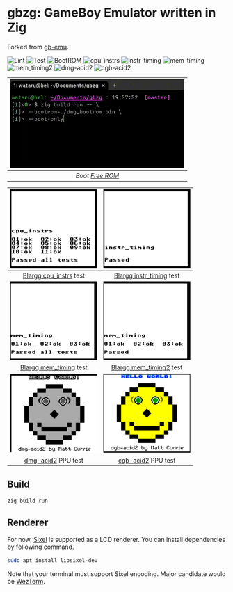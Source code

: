 # gbzg: GameBoy Emulator written in Zig

Forked from [gb-emu](https://github.com/take44444/gb-emu).

![Lint](https://github.com/smallkirby/gbzg/actions/workflows/zig-fmt.yml/badge.svg)
![Test](https://github.com/smallkirby/gbzg/actions/workflows/unittest.yml/badge.svg)
![BootROM](https://github.com/smallkirby/gbzg/actions/workflows/boot.yml/badge.svg)
![cpu_instrs](https://github.com/smallkirby/gbzg/actions/workflows/cpu_instrs.yml/badge.svg)
![instr_timing](https://github.com/smallkirby/gbzg/actions/workflows/instr_timing.yml/badge.svg)
![mem_timing](https://github.com/smallkirby/gbzg/actions/workflows/mem_timing.yml/badge.svg)
![mem_timing2](https://github.com/smallkirby/gbzg/actions/workflows/mem_timing2.yml/badge.svg)
![dmg-acid2](https://github.com/smallkirby/gbzg/actions/workflows/dmg-acid2.yml/badge.svg)
![cgb-acid2](https://github.com/smallkirby/gbzg/actions/workflows/cgb-acid2.yml/badge.svg)

| <img src="docs/boot.gif" width="400" > |
|:--:|
| *Boot [Free ROM](https://github.com/take44444/Gameboy-free_bootrom)* |

| <img src="docs/cpu_instrs.png" width="200" > | <img src="docs/instr_timing.png" width="200" > |
|:--:|:--:|
| [Blargg cpu_instrs](https://github.com/retrio/gb-test-roms/tree/master/cpu_instrs) test | [Blargg instr_timing](https://github.com/retrio/gb-test-roms/tree/master/instr_timing) test |
| <img src="docs/mem_timing.png" width="200" > | <img src="docs/mem_timing2.png" width="200" > |
| [Blargg mem_timing](https://github.com/retrio/gb-test-roms/tree/master/mem_timing) test | [Blargg mem_timing2](https://github.com/retrio/gb-test-roms/tree/master/mem_timing-2) test |
| <img src="docs/dmg-acid2.png" width="200" > | <img src="docs/cgb-acid2.png" width="200" > |
| [dmg-acid2](https://github.com/mattcurrie/dmg-acid2) PPU test | [cgb-acid2](https://github.com/mattcurrie/cgb-acid2) PPU test |

## Build

```sh
zig build run
```

## Renderer

For now, [Sixel](https://github.com/saitoha/libsixel) is supported as a LCD renderer.
You can install dependencies by following command.

```sh
sudo apt install libsixel-dev
```

Note that your terminal must support Sixel encoding.
Major candidate would be [WezTerm](https://wezfurlong.org/wezterm/index.html).
